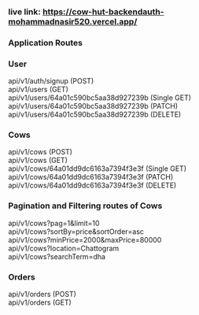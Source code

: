 ### live link: https://cow-hut-backendauth-mohammadnasir520.vercel.app/

### Application Routes

### User
api/v1/auth/signup (POST) <br> 
api/v1/users (GET) <br>
api/v1/users/64a01c590bc5aa38d927239b (Single GET) <br> 
api/v1/users/64a01c590bc5aa38d927239b (PATCH) <br>
api/v1/users/64a01c590bc5aa38d927239b (DELETE) <br>
###  Cows
api/v1/cows (POST) <br>
api/v1/cows (GET) <br>
api/v1/cows/64a01dd9dc6163a7394f3e3f (Single GET) <br> 
api/v1/cows/64a01dd9dc6163a7394f3e3f (PATCH) <br>
api/v1/cows/64a01dd9dc6163a7394f3e3f (DELETE) <br> 
###  Pagination and Filtering routes of Cows
api/v1/cows?pag=1&limit=10 <br>
api/v1/cows?sortBy=price&sortOrder=asc<br>
api/v1/cows?minPrice=2000&maxPrice=80000<br>
api/v1/cows?location=Chattogram<br>
api/v1/cows?searchTerm=dha<br>
###  Orders
api/v1/orders (POST) <br>
api/v1/orders (GET) <br>